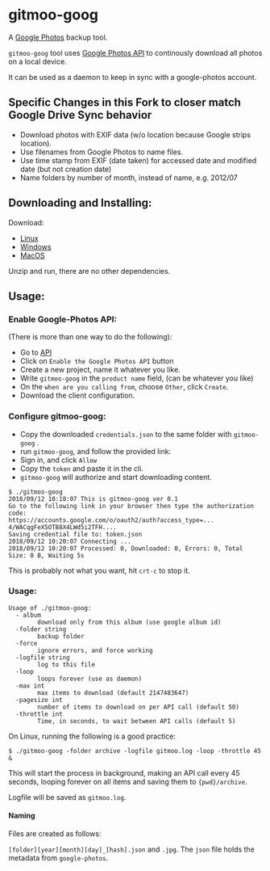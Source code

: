 # gitmoo-goog

A [Google Photos](http://photos.google.com/) backup tool.

`gitmoo-goog` tool uses [Google Photos API](https://developers.google.com/photos/library/guides/get-started#enable-the-api) to continously download all photos on a local device.

It can be used as a daemon to keep in sync with a google-photos account.

## Specific Changes in this Fork to closer match Google Drive Sync behavior

* Download photos with EXIF data (w/o location because Google strips location).
* Use filenames from Google Photos to name files.
* Use time stamp from EXIF (date taken) for accessed date and modified date (but not creation date)
* Name folders by number of month, instead of name, e.g. 2012/07

## Downloading and Installing:

Download:
* [Linux](https://github.com/dtylman/gitmoo-goog/releases/download/0.21/gitmoo-goog.bz2) 
* [Windows](https://github.com/dtylman/gitmoo-goog/releases/download/0.21/gitmoo-goog.zip)
* [MacOS](https://github.com/dtylman/gitmoo-goog/releases/download/0.21/gitmoo-goog.gz)

Unzip and run, there are no other dependencies.

## Usage:

### Enable Google-Photos API:

(There is more than one way to do the following):
* Go to [API](https://developers.google.com/photos/library/guides/get-started#enable-the-api)
* Click on `Enable the Google Photos API` button
* Create a new project, name it whatever you like.
* Write `gitmoo-goog` in the `product name` field, (can be whatever you like)
* On the `when are you calling from`, choose `Other`, click `Create`.
* Download the client configuration.

### Configure gitmoo-goog:

* Copy the downloaded `credentials.json` to the same folder with `gitmoo-goog` .
* run `gitmoo-goog`, and follow the provided link:
* Sign in, and click `Allow`
* Copy the `token` and paste it in the cli.
* `gitmoo-goog` will authorize and start downloading content. 
```
$ ./gitmoo-goog
2018/09/12 10:18:07 This is gitmoo-goog ver 0.1
Go to the following link in your browser then type the authorization code:
https://accounts.google.com/o/oauth2/auth?access_type=...
4/WACqgFeX5OTB8X4LWd5i2TFH....
Saving credential file to: token.json
2018/09/12 10:20:07 Connecting ...
2018/09/12 10:20:07 Processed: 0, Downloaded: 0, Errors: 0, Total Size: 0 B, Waiting 5s
```


This is probably not what you want, hit `crt-c` to stop it.

### Usage:

```
Usage of ./gitmoo-goog:
  - album
        download only from this album (use google album id)
  -folder string
        backup folder
  -force
        ignore errors, and force working
  -logfile string
        log to this file
  -loop
        loops forever (use as daemon)
  -max int
        max items to download (default 2147483647)
  -pagesize int
        number of items to download on per API call (default 50)
  -throttle int
        Time, in seconds, to wait between API calls (default 5)
```

On Linux, running the following is a good practice:

```
$ ./gitmoo-goog -folder archive -logfile gitmoo.log -loop -throttle 45 &
```

This will start the process in background, making an API call every 45 seconds, looping forever on all items and saving them to `{pwd}/archive`. 

Logfile will be saved as `gitmoo.log`.

#### Naming

Files are created as follows:

`[folder][year][month][day]_[hash].json` and `.jpg`. The `json` file holds the metadata from `google-photos`. 
